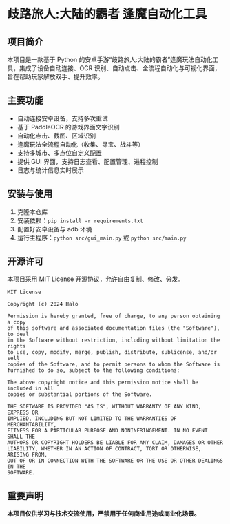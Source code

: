  # 歧路旅人:大陆的霸者 逢魔自动化工具

## 项目简介
本项目是一款基于 Python 的安卓手游“歧路旅人:大陆的霸者”逢魔玩法自动化工具，集成了设备自动连接、OCR 识别、自动点击、全流程自动化与可视化界面，旨在帮助玩家解放双手、提升效率。

## 主要功能
- 自动连接安卓设备，支持多次重试
- 基于 PaddleOCR 的游戏界面文字识别
- 自动化点击、截图、区域识别
- 逢魔玩法全流程自动化（收集、寻宝、战斗等）
- 支持多城市、多点位自定义配置
- 提供 GUI 界面，支持日志查看、配置管理、进程控制
- 日志与统计信息实时展示

## 安装与使用
1. 克隆本仓库
2. 安装依赖：`pip install -r requirements.txt`
3. 配置好安卓设备与 adb 环境
4. 运行主程序：`python src/gui_main.py` 或 `python src/main.py`

## 开源许可
本项目采用 MIT License 开源协议，允许自由复制、修改、分发。

```
MIT License

Copyright (c) 2024 Halo

Permission is hereby granted, free of charge, to any person obtaining a copy
of this software and associated documentation files (the "Software"), to deal
in the Software without restriction, including without limitation the rights
to use, copy, modify, merge, publish, distribute, sublicense, and/or sell
copies of the Software, and to permit persons to whom the Software is
furnished to do so, subject to the following conditions:

The above copyright notice and this permission notice shall be included in all
copies or substantial portions of the Software.

THE SOFTWARE IS PROVIDED "AS IS", WITHOUT WARRANTY OF ANY KIND, EXPRESS OR
IMPLIED, INCLUDING BUT NOT LIMITED TO THE WARRANTIES OF MERCHANTABILITY,
FITNESS FOR A PARTICULAR PURPOSE AND NONINFRINGEMENT. IN NO EVENT SHALL THE
AUTHORS OR COPYRIGHT HOLDERS BE LIABLE FOR ANY CLAIM, DAMAGES OR OTHER
LIABILITY, WHETHER IN AN ACTION OF CONTRACT, TORT OR OTHERWISE, ARISING FROM,
OUT OF OR IN CONNECTION WITH THE SOFTWARE OR THE USE OR OTHER DEALINGS IN THE
SOFTWARE.
```

## 重要声明
**本项目仅供学习与技术交流使用，严禁用于任何商业用途或商业化场景。**
